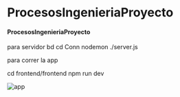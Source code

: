 # ProcesosIngenieriaProyecto
#### ProcesosIngenieriaProyecto

para servidor bd
cd Conn 
nodemon ./server.js

para correr la app 

cd frontend/frontend
npm run dev

![app](https://user-images.githubusercontent.com/64095317/220789514-8040454c-7a53-40ac-8770-4f1f967e0426.png)
